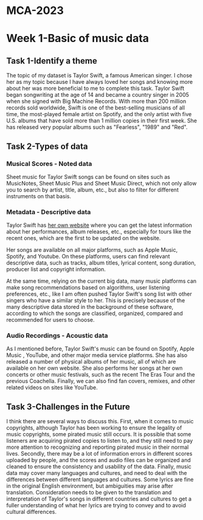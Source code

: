 # MCA-2023
# Week 1-Basic of music data
## Task 1-Identify a theme
The topic of my dataset is Taylor Swift, a famous American singer. I chose her as my topic because I have always loved her songs and knowing more about her was more beneficial to me to complete this task.
Taylor Swift began songwriting at the age of 14 and became a country singer in 2005 when she signed with Big Machine Records. With more than 200 million records sold worldwide, Swift is one of the best-selling musicians of all time, the most-played female artist on Spotify, and the only artist with five U.S. albums that have sold more than 1 million copies in their first week. She has released very popular albums such as "Fearless", "1989" and "Red".
## Task 2-Types of data
### Musical Scores - Noted data
Sheet music for Taylor Swift songs can be found on sites such as MusicNotes, Sheet Music Plus and Sheet Music Direct, which not only allow you to search by artist, title, album, etc., but also to filter for different instruments on that basis.
### Metadata - Descriptive data
 Taylor Swift has [her own website](https://www.taylorswift.com/) where you can get the latest information about her performances, album releases, etc., especially for tours like the recent ones, which are the first to be updated on the website.
 
 Her songs are available on all major platforms, such as Apple Music, Spotify, and Youtube. On these platforms, users can find relevant descriptive data, such as tracks, album titles, lyrical content, song duration, producer list and copyright information.

 At the same time, relying on the current big data, many music platforms can make song recommendations based on algorithms, user listening preferences, etc., like I am often pushed Taylor Swift's song list with other singers who have a similar style to her. This is precisely because of the many descriptive data stored in the background of these software, according to which the songs are classified, organized, compared and recommended for users to choose.
### Audio Recordings - Acoustic data
As I mentioned before, Taylor Swift's music can be found on Spotify, Apple Music , YouTube, and other major media service platforms. She has also released a number of physical albums of her music, all of which are available on her own website.
She also performs her songs at her own concerts or other music festivals, such as the recent The Eras Tour and the previous Coachella. Finally, we can also find fan covers, remixes, and other related videos on sites like YouTube.
## Task 3-Challenges in the Future
I think there are several ways to discuss this. First, when it comes to music copyrights, although Taylor has been working to ensure the legality of music copyrights, some pirated music still occurs. It is possible that some listeners are acquiring pirated copies to listen to, and they still need to pay more attention to recognizing and reporting pirated music in their normal lives. Secondly, there may be a lot of information errors in different scores uploaded by people, and the scores and audio files can be organized and cleaned to ensure the consistency and usability of the data. Finally, music data may cover many languages and cultures, and need to deal with the differences between different languages and cultures. Some lyrics are fine in the original English environment, but ambiguities may arise after translation. Consideration needs to be given to the translation and interpretation of Taylor's songs in different countries and cultures to get a fuller understanding of what her lyrics are trying to convey and to avoid cultural differences.
